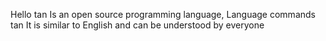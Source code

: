 Hello tan Is an open source programming language, Language commands tan It is similar to English and can be understood by everyone

